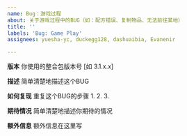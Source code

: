 ```yaml
---
name: Bug：游戏过程
about: 关于游戏过程中的BUG（如：配方错误、复制物品、无法前往某地）
title: ''
labels: 'Bug: Game Play'
assignees: yuesha-yc, duckegg128, dashuaibia, Evanenir

---
```


**版本**
你使用的整合包版本号 [如 3.1.x.x]

**描述**
简单清楚地描述这个BUG

**如何复现**
重复这个BUG的步骤
1. 
2. 
3. 

**期待情况**
简单清楚地描述你期待的情况

**额外信息**
额外信息在这里写
